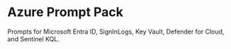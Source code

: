 # Azure Prompt Pack
Prompts for Microsoft Entra ID, SignInLogs, Key Vault, Defender for Cloud, and Sentinel KQL.
